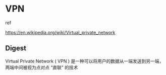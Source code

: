 # VPN

ref

https://en.wikipedia.org/wiki/Virtual_private_network

## Digest

Virtual Private Network ( VPN ) 是一种可以将用户的数据从一端发送到另一端，两端中间被视为点对点 “直联” 的技术